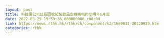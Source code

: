 ```yaml
---
layout: post
title: 科技園公司延長回收紙包飲品盒機構租約至明年6月底
date: 2022-09-29 19:59:36.000000000 +08:00
link: https://news.rthk.hk/rthk/ch/component/k2/1669011-20220929.htm
categories: rthk
---
```



